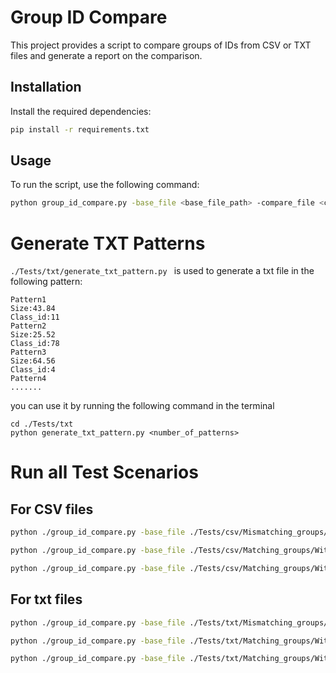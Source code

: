 # Group ID Compare

This project provides a script to compare groups of IDs from CSV or TXT files and generate a report on the comparison.

## Installation

Install the required dependencies:
```sh
pip install -r requirements.txt
```

## Usage

To run the script, use the following command:
```sh
python group_id_compare.py -base_file <base_file_path> -compare_file <compare_file_path> -type <csv/txt> -property <property_name(s)>
```
# Generate TXT Patterns
``./Tests/txt/generate_txt_pattern.py `` is used to generate a txt file in the following pattern:
```
Pattern1
Size:43.84
Class_id:11
Pattern2
Size:25.52
Class_id:78
Pattern3
Size:64.56
Class_id:4
Pattern4
.......
```
you can use it by running the following command in the terminal
```
cd ./Tests/txt
python generate_txt_pattern.py <number_of_patterns>
```
# Run all Test Scenarios
## For CSV files
```sh
python ./group_id_compare.py -base_file ./Tests/csv/Mismatching_groups/file1.csv -compare_file ./Tests/csv/Mismatching_groups/file2.csv -type csv -property DefectID cluster_ID 

python ./group_id_compare.py -base_file ./Tests/csv/Matching_groups/With_different_group_ids/file1.csv -compare_file ./Tests/csv/Matching_groups/With_different_group_ids/file2.csv -type csv -property DefectID cluster_ID 

python ./group_id_compare.py -base_file ./Tests/csv/Matching_groups/With_same_group_ids/file1.csv -compare_file ./Tests/csv/Matching_groups/With_same_group_ids/file2.csv -type csv -property DefectID cluster_ID 
```

## For txt files
```sh
python ./group_id_compare.py -base_file ./Tests/txt/Mismatching_groups/file1.txt -compare_file ./Tests/txt/Mismatching_groups/file2.txt -type txt -property Class_id 

python ./group_id_compare.py -base_file ./Tests/txt/Matching_groups/With_different_group_ids/file1.txt -compare_file ./Tests/txt/Matching_groups/With_different_group_ids/file2.txt -type txt -property Class_id 

python ./group_id_compare.py -base_file ./Tests/txt/Matching_groups/With_same_group_ids/file1.txt -compare_file ./Tests/txt/Matching_groups/With_same_group_ids/file2.txt -type txt -property Class_id 

```

